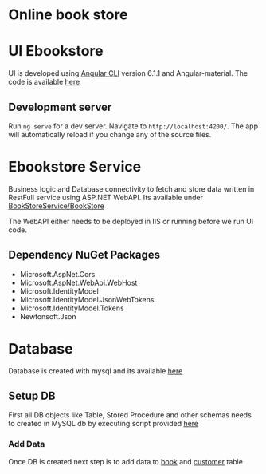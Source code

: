 # Online book store

# UI Ebookstore

UI is developed using  [Angular CLI](https://github.com/angular/angular-cli) version 6.1.1 and Angular-material. The code is available [here](https://github.com/raghufsmk/eBookStore/tree/develop/ebookstore)

## Development server

Run `ng serve` for a dev server. Navigate to `http://localhost:4200/`. The app will automatically reload if you change any of the source files.

# Ebookstore Service

Business logic and Database connectivity to fetch and store data written in RestFull service using ASP.NET WebAPI. Its available under [BookStoreService/BookStore](https://github.com/raghufsmk/eBookStore/tree/develop/BookStoreService/BookStore)

The WebAPI either needs to be deployed in IIS or running before we run UI code.

## Dependency NuGet Packages
* Microsoft.AspNet.Cors
* Microsoft.AspNet.WebApi.WebHost
* Microsoft.IdentityModel
* Microsoft.IdentityModel.JsonWebTokens
* Microsoft.IdentityModel.Tokens
* Newtonsoft.Json

# Database

Database is created with mysql and its available [here](https://github.com/raghufsmk/eBookStore/tree/develop/DB) 

## Setup DB
First all DB objects like Table, Stored Procedure and other schemas needs to created in MySQL db by executing script provided [here](https://github.com/raghufsmk/eBookStore/blob/develop/DB/bookstore_db.sql)

### Add Data
Once DB is created next step is to add data to [book](https://github.com/raghufsmk/eBookStore/blob/develop/DB/insert_book.sql) and [customer](https://github.com/raghufsmk/eBookStore/blob/develop/DB/insert_customer.sql) table 


